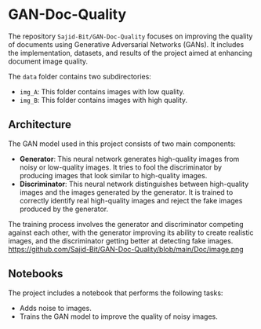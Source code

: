 # GAN-Doc-Quality
The repository `Sajid-Bit/GAN-Doc-Quality` focuses on improving the quality of documents using Generative Adversarial Networks (GANs). It includes the implementation, datasets, and results of the project aimed at enhancing document image quality.

The `data` folder contains two subdirectories:
- `img_A`: This folder contains images with low quality.
- `img_B`: This folder contains images with high quality.

## Architecture
The GAN model used in this project consists of two main components:
- **Generator**: This neural network generates high-quality images from noisy or low-quality images. It tries to fool the discriminator by producing images that look similar to high-quality images.
- **Discriminator**: This neural network distinguishes between high-quality images and the images generated by the generator. It is trained to correctly identify real high-quality images and reject the fake images produced by the generator.

The training process involves the generator and discriminator competing against each other, with the generator improving its ability to create realistic images, and the discriminator getting better at detecting fake images.
<img> https://github.com/Sajid-Bit/GAN-Doc-Quality/blob/main/Doc/image.png </img>

## Notebooks
The project includes a notebook that performs the following tasks:
- Adds noise to images.
- Trains the GAN model to improve the quality of noisy images.
